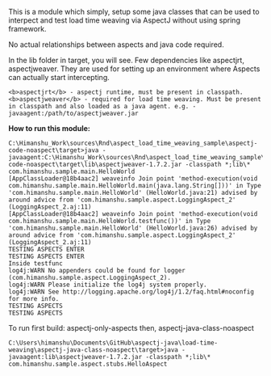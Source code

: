 This is a module which simply, setup some java classes that can be used to interpect and test load time weaving via AspectJ without using spring framework.

No actual relationships between aspects and java code required.

In the lib folder in target, you will see. Few dependencies like aspectjrt, aspectjweaver. They are used for setting up an environment where Aspects can actually start intercepting.

    <b>aspectjrt</b> - aspectj runtime, must be present in classpath.
    <b>aspectjweaver</b> - required for load time weaving. Must be present in classpath and also loaded as a java agent. e.g. -javaagent:/path/to/aspectjweaver.jar


<b>How to run this module:</b>

    C:\Himanshu_Work\sources\Rnd\aspect_load_time_weaving_sample\aspectj-code-noaspect\target>java -javaagent:C:\Himanshu_Work\sources\Rnd\aspect_load_time_weaving_sample\aspectj-code-noaspect\target\lib\aspectjweaver-1.7.2.jar -classpath *;lib\* com.himanshu.sample.main.HelloWorld
    [AppClassLoader@18b4aac2] weaveinfo Join point 'method-execution(void com.himanshu.sample.main.HelloWorld.main(java.lang.String[]))' in Type 'com.himanshu.sample.main.HelloWorld' (HelloWorld.java:21) advised by around advice from 'com.himanshu.sample.aspect.LoggingAspect_2' (LoggingAspect_2.aj:11)
    [AppClassLoader@18b4aac2] weaveinfo Join point 'method-execution(void com.himanshu.sample.main.HelloWorld.testfunc())' in Type 'com.himanshu.sample.main.HelloWorld' (HelloWorld.java:26) advised by around advice from 'com.himanshu.sample.aspect.LoggingAspect_2' (LoggingAspect_2.aj:11)
    TESTING ASPECTS ENTER
    TESTING ASPECTS ENTER
    Inside testfunc
    log4j:WARN No appenders could be found for logger (com.himanshu.sample.aspect.LoggingAspect_2).
    log4j:WARN Please initialize the log4j system properly.
    log4j:WARN See http://logging.apache.org/log4j/1.2/faq.html#noconfig for more info.
    TESTING ASPECTS
    TESTING ASPECTS

	
To run first build:
    aspectj-only-aspects
	then, aspectj-java-class-noaspect
	
	C:\Users\himanshu\Documents\GitHub\aspectj-java\load-time-weaving\aspectj-java-class-noaspect\target>java -javaagent:lib\aspectjweaver-1.7.2.jar -classpath *;lib\* com.himanshu.sample.aspect.stubs.HelloAspect